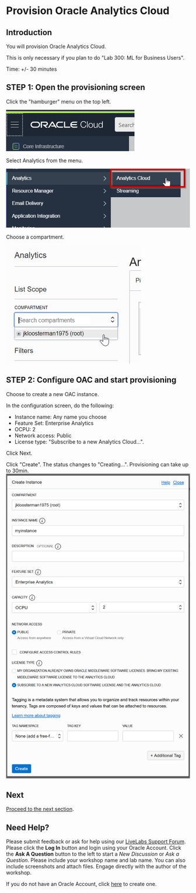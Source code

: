 # Provision Oracle Analytics Cloud

## Introduction

You will provision Oracle Analytics Cloud.

This is only necessary if you plan to do "Lab 300: ML for Business Users".

Time: +/- 30 minutes

## **STEP 1:** Open the provisioning screen

Click the "hamburger" menu on the top left.

![](images/oac1.png)

Select Analytics from the menu.

![](images/oac2.png)

Choose a compartment.

![](images/oac3.png)

## **STEP 2:** Configure OAC and start provisioning

Choose to create a new OAC instance.

In the configuration screen, do the following:
- Instance name: Any name you choose
- Feature Set: Enterprise Analytics
- OCPU: 2
- Network access: Public
- License type: "Subscribe to a new Analytics Cloud...".

Click Next.

Click "Create". The status changes to "Creating...". Provisioning can take up to 30min.
![](images/oac8.png)

## Next
[Proceed to the next section](#next).

## Need Help?
Please submit feedback or ask for help using our [LiveLabs Support Forum](https://community.oracle.com/tech/developers/categories/livelabsdiscussions). Please click the **Log In** button and login using your Oracle Account. Click the **Ask A Question** button to the left to start a *New Discussion* or *Ask a Question*.  Please include your workshop name and lab name.  You can also include screenshots and attach files.  Engage directly with the author of the workshop.

If you do not have an Oracle Account, click [here](https://profile.oracle.com/myprofile/account/create-account.jspx) to create one.
